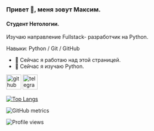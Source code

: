 ### Привет 👋, меня зовут Максим.
#### Студент Нетологии.
Изучаю направление Fullstack- разработчик на Python.

Навыки: Python / Git / GitHub 

- 🔭 Сейчас я работаю над этой страницей. 
- 🌱 Сейчас я изучаю Python. 


[<img src='https://cdn.jsdelivr.net/npm/simple-icons@3.0.1/icons/github.svg' alt='github' height='40'>](https://github.com/MaximGra)  [<img src='https://cdn.jsdelivr.net/npm/simple-icons@3.0.1/icons/telegram.svg' alt='telegram' height='40'>](+79063634646)  

[![Top Langs](https://github-readme-stats.vercel.app/api/top-langs/?username=MaximGra)](https://github.com/anuraghazra/github-readme-stats)

![GitHub metrics](https://metrics.lecoq.io/MaximGra)  

![Profile views](https://gpvc.arturio.dev/MaximGra)  